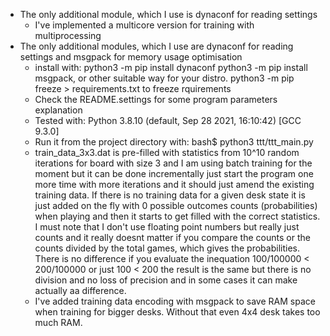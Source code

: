 * The only additional module, which I use is dynaconf for reading settings
    * I've implemented a multicore version for training with multiprocessing
* The only additional modules, which I use are dynaconf for reading settings and msgpack for memory usage optimisation
    * install with: 
      python3 -m pip install dynaconf
      python3 -m pip install msgpack,
         or other suitable way for your distro.
      python3 -m pip freeze > requirements.txt to freeze rquirements
    * Check the README.settings for some program parameters explanation
    * Tested with:
        Python 3.8.10 (default, Sep 28 2021, 16:10:42) [GCC 9.3.0]
    * Run it from the project directory with:
        bash$ python3 ttt/ttt_main.py
    * train_data_3x3.dat is pre-filled with statistics from 10^10 random iterations for board with size 3 and I am using batch training for the moment but it can be done incrementally just start the program one more time with more iterations and it should just amend the existing training data. If there is no training data for a given desk state it is just added on the fly with 0 possible outcomes counts (probabilities) when playing and then it starts to get filled with the correct statistics. I must note that I don't use floating point numbers but really just counts and it really doesnt matter if you compare the counts or the counts divided by the total games, which gives the probabilities. There is no difference if you evaluate the inequation 100/100000 < 200/100000  or just 100 < 200 the result is the same but there is no division and no loss of precision and in some cases it can make actually аa difference.
    * I've added training data encoding with msgpack to save RAM space when training for bigger desks. Without that even 4x4 desk takes too much RAM.
